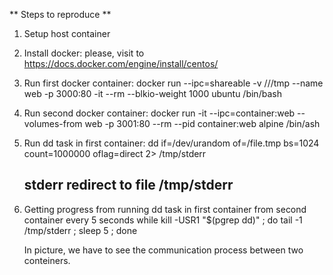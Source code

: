 ** Steps to reproduce **

1) Setup host container
2) Install docker: please, visit to https://docs.docker.com/engine/install/centos/
3) Run first docker container: 
	docker run --ipc=shareable -v ///tmp --name web -p 3000:80 -it --rm  --blkio-weight 1000 ubuntu /bin/bash 
4) Run second docker container: 
	docker run -it --ipc=container:web --volumes-from web -p 3001:80 --rm --pid container:web alpine /bin/ash
5) Run dd task in first container:
	dd if=/dev/urandom of=/file.tmp bs=1024 count=1000000 oflag=direct 2> /tmp/stderr
	## stderr redirect to file /tmp/stderr
6) Getting progress from running dd task in first container from second container every 5 seconds
	while kill -USR1 "$(pgrep dd)" ; do tail -1 /tmp/stderr ; sleep 5 ; done
	
	In picture, we have to see the communication process between two conteiners.